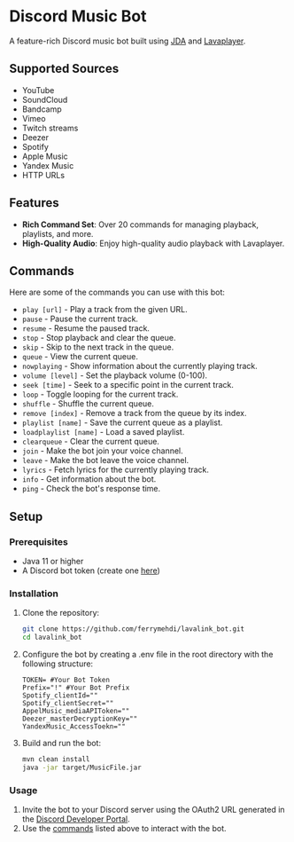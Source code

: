 # Discord Music Bot

A feature-rich Discord music bot built using [JDA](https://github.com/DV8FromTheWorld/JDA) and [Lavaplayer](https://github.com/lavalink-devs/lavaplayer).

## Supported Sources

* YouTube
* SoundCloud
* Bandcamp
* Vimeo
* Twitch streams
* Deezer
* Spotify
* Apple Music
* Yandex Music
* HTTP URLs

## Features

- **Rich Command Set**: Over 20 commands for managing playback, playlists, and more.
- **High-Quality Audio**: Enjoy high-quality audio playback with Lavaplayer.

## Commands

Here are some of the commands you can use with this bot:

- `play [url]` - Play a track from the given URL.
- `pause` - Pause the current track.
- `resume` - Resume the paused track.
- `stop` - Stop playback and clear the queue.
- `skip` - Skip to the next track in the queue.
- `queue` - View the current queue.
- `nowplaying` - Show information about the currently playing track.
- `volume [level]` - Set the playback volume (0-100).
- `seek [time]` - Seek to a specific point in the current track.
- `loop` - Toggle looping for the current track.
- `shuffle` - Shuffle the current queue.
- `remove [index]` - Remove a track from the queue by its index.
- `playlist [name]` - Save the current queue as a playlist.
- `loadplaylist [name]` - Load a saved playlist.
- `clearqueue` - Clear the current queue.
- `join` - Make the bot join your voice channel.
- `leave` - Make the bot leave the voice channel.
- `lyrics` - Fetch lyrics for the currently playing track.
- `info` - Get information about the bot.
- `ping` - Check the bot's response time.

## Setup

### Prerequisites

- Java 11 or higher
- A Discord bot token (create one [here](https://discord.com/developers/applications))

### Installation

1. Clone the repository:
   ```sh
   git clone https://github.com/ferrymehdi/lavalink_bot.git
   cd lavalink_bot
2. Configure the bot by creating a .env file in the root directory with the following structure:
   ```env
   TOKEN= #Your Bot Token
   Prefix="!" #Your Bot Prefix
   Spotify_clientId=""
   Spotify_clientSecret=""
   AppelMusic_mediaAPIToken=""
   Deezer_masterDecryptionKey=""
   YandexMusic_AccessToekn=""
4. Build and run the bot:
   ```sh
   mvn clean install
   java -jar target/MusicFile.jar
### Usage

1. Invite the bot to your Discord server using the OAuth2 URL generated in the [Discord Developer Portal](https://discord.com/developers/applications).
2. Use the [commands](https://github.com/ferrymehdi/lavalink_bot/tree/main?tab=readme-ov-file#commands) listed above to interact with the bot.